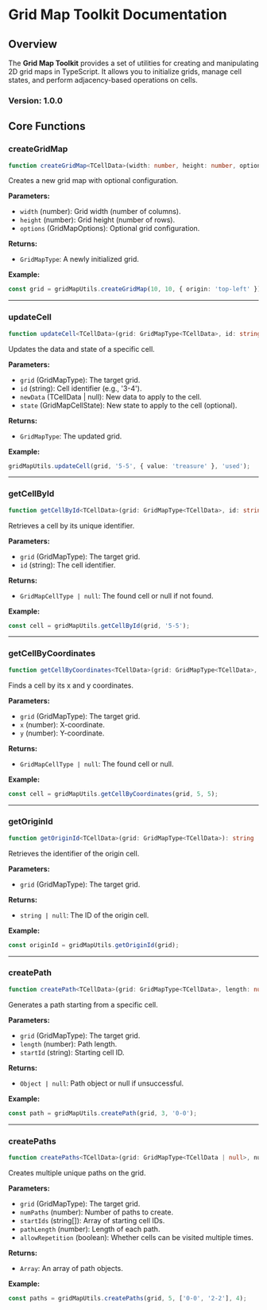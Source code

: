 # Grid Map Toolkit Documentation

## Overview
The **Grid Map Toolkit** provides a set of utilities for creating and manipulating 2D grid maps in TypeScript. It allows you to initialize grids, manage cell states, and perform adjacency-based operations on cells.

### Version: 1.0.0

## Core Functions

### createGridMap
```typescript
function createGridMap<TCellData>(width: number, height: number, options: GridMapOptions<TCellData> = {}): GridMapType<TCellData>
```
Creates a new grid map with optional configuration.

**Parameters:**
- `width` (number): Grid width (number of columns).
- `height` (number): Grid height (number of rows).
- `options` (GridMapOptions): Optional grid configuration.

**Returns:**
- `GridMapType`: A newly initialized grid.

**Example:**
```typescript
const grid = gridMapUtils.createGridMap(10, 10, { origin: 'top-left' });
```

---

### updateCell
```typescript
function updateCell<TCellData>(grid: GridMapType<TCellData>, id: string, newData: TCellData | null, state?: GridMapCellState): GridMapType<TCellData>
```
Updates the data and state of a specific cell.

**Parameters:**
- `grid` (GridMapType): The target grid.
- `id` (string): Cell identifier (e.g., '3-4').
- `newData` (TCellData | null): New data to apply to the cell.
- `state` (GridMapCellState): New state to apply to the cell (optional).

**Returns:**
- `GridMapType`: The updated grid.

**Example:**
```typescript
gridMapUtils.updateCell(grid, '5-5', { value: 'treasure' }, 'used');
```

---

### getCellById
```typescript
function getCellById<TCellData>(grid: GridMapType<TCellData>, id: string): GridMapCellType<TCellData | null> | null
```
Retrieves a cell by its unique identifier.

**Parameters:**
- `grid` (GridMapType): The target grid.
- `id` (string): The cell identifier.

**Returns:**
- `GridMapCellType | null`: The found cell or null if not found.

**Example:**
```typescript
const cell = gridMapUtils.getCellById(grid, '5-5');
```

---

### getCellByCoordinates
```typescript
function getCellByCoordinates<TCellData>(grid: GridMapType<TCellData>, x: number, y: number): GridMapCellType<TCellData | null> | null
```
Finds a cell by its x and y coordinates.

**Parameters:**
- `grid` (GridMapType): The target grid.
- `x` (number): X-coordinate.
- `y` (number): Y-coordinate.

**Returns:**
- `GridMapCellType | null`: The found cell or null.

**Example:**
```typescript
const cell = gridMapUtils.getCellByCoordinates(grid, 5, 5);
```

---

### getOriginId
```typescript
function getOriginId<TCellData>(grid: GridMapType<TCellData>): string | null
```
Retrieves the identifier of the origin cell.

**Parameters:**
- `grid` (GridMapType): The target grid.

**Returns:**
- `string | null`: The ID of the origin cell.

**Example:**
```typescript
const originId = gridMapUtils.getOriginId(grid);
```

---

### createPath
```typescript
function createPath<TCellData>(grid: GridMapType<TCellData>, length: number, startId: string): { id: string; path: string[] } | null
```
Generates a path starting from a specific cell.

**Parameters:**
- `grid` (GridMapType): The target grid.
- `length` (number): Path length.
- `startId` (string): Starting cell ID.

**Returns:**
- `Object | null`: Path object or null if unsuccessful.

**Example:**
```typescript
const path = gridMapUtils.createPath(grid, 3, '0-0');
```

---

### createPaths
```typescript
function createPaths<TCellData>(grid: GridMapType<TCellData | null>, numPaths: number, startIds: string[], pathLength: number, allowRepetition = false): { id: string; path: string[] }[]
```
Creates multiple unique paths on the grid.

**Parameters:**
- `grid` (GridMapType): The target grid.
- `numPaths` (number): Number of paths to create.
- `startIds` (string[]): Array of starting cell IDs.
- `pathLength` (number): Length of each path.
- `allowRepetition` (boolean): Whether cells can be visited multiple times.

**Returns:**
- `Array`: An array of path objects.

**Example:**
```typescript
const paths = gridMapUtils.createPaths(grid, 5, ['0-0', '2-2'], 4);
```

